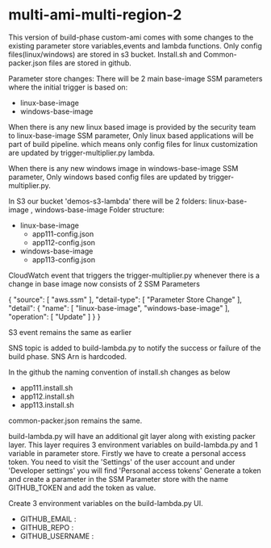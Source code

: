 # multi-ami-multi-region-2
This version of build-phase custom-ami comes with some changes to the existing parameter store variables,events and lambda functions.
Only config files(linux/windows) are stored in s3 bucket. Install.sh and Common-packer.json files are stored in github.

Parameter store changes:
There will be 2 main base-image SSM parameters where the initial trigger is based on:
- linux-base-image
- windows-base-image

When there is any new linux based image is provided by the security team to linux-base-image SSM parameter, Only linux based applications
will be part of build pipeline. which means only config files for linux customization are updated by trigger-multiplier.py lambda.

When there is any new windows image in windows-base-image SSM parameter, Only windows based config files are updated by trigger-multiplier.py.

In S3 our bucket 'demos-s3-lambda' there will be 2 folders:
linux-base-image , windows-base-image
Folder structure:
- linux-base-image
   - app111-config.json
   - app112-config.json
- windows-base-image
   - app113-config.json
   
CloudWatch event that triggers the trigger-multiplier.py whenever there is a change in base image now consists of 2 SSM Parameters

{
  "source": [
    "aws.ssm"
  ],
  "detail-type": [
    "Parameter Store Change"
  ],
  "detail": {
    "name": [
      "linux-base-image",
      "windows-base-image"
    ],
    "operation": [
      "Update"
    ]
  }
}

S3 event remains the same as earlier

SNS topic is added to build-lambda.py to notify the success or failure of the build phase. SNS Arn is hardcoded.

In the github the naming convention of install.sh changes as below
- app111.install.sh
- app112.install.sh
- app113.install.sh

common-packer.json remains the same. 

build-lambda.py will have an additional git layer along with existing packer layer.
This layer requires 3 environment variables on build-lambda.py and 1 variable in parameter store.
Firstly we have to create a personal access token.
You need to visit the 'Settings' of the user account and under 'Developer settings' you will find 'Personal access tokens'
Generate a token and create a parameter in the SSM Parameter store with the name GITHUB_TOKEN and add the token as value.

Create 3 environment variables on the build-lambda.py UI.
- GITHUB_EMAIL : <your github email>
- GITHUB_REPO : <Repository that you want to access in the lambda>
- GITHUB_USERNAME : <your github user name>
 
  
